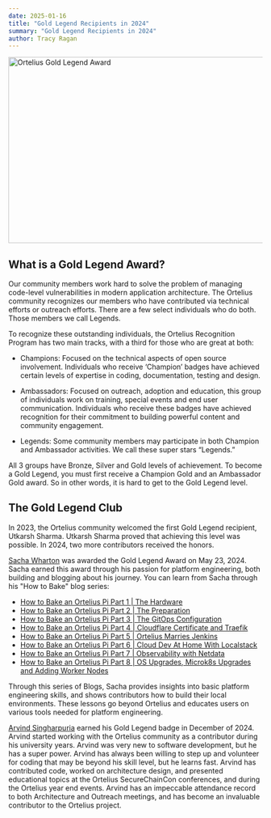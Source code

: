 ```yaml
---
date: 2025-01-16
title: "Gold Legend Recipients in 2024"
summary: "Gold Legend Recipients in 2024"
author: Tracy Ragan
---
```


<div class="col-center">
<img src="/images/GoldLegends-2024.png" alt="Ortelius Gold Legend Award" height="368px" width="736px" />
</div>
<p></p>

## What is a Gold Legend Award?

Our community members work hard to solve the problem of managing code-level vulnerabilities in modern application architecture. The Ortelius community recognizes our members who have contributed via technical efforts or outreach efforts. There are a few select individuals who do both. Those members we call Legends. 

To recognize these outstanding individuals, the Ortelius Recognition Program has two main tracks, with a third for those who are great at both:

- Champions: Focused on the technical aspects of open source involvement. Individuals who receive ‘Champion’ badges have achieved certain levels of expertise in coding, documentation, testing and design.

- Ambassadors: Focused on outreach, adoption and education, this group of individuals work on training, special events and end user communication. Individuals who receive these badges have achieved recognition for their commitment to building powerful content and community engagement.

- Legends: Some community members may participate in both Champion and Ambassador activities. We call these super stars “Legends.”

All 3 groups have Bronze, Silver and Gold levels of achievement. To become a Gold Legend, you must first receive a Champion Gold and an Ambassador Gold award. So in other words, it is hard to get to the Gold Legend level. 


## The Gold Legend Club

In 2023, the Ortelius community welcomed the first Gold Legend recipient, Utkarsh Sharma. Utkarsh Sharma proved that achieving this level was possible. In 2024, two more contributors received the honors. 

[Sacha Wharton](https://www.linkedin.com/in/sachawharton/) was awarded the Gold Legend Award on May 23, 2024. Sacha earned this award through his passion for platform engineering, both building and blogging about his journey. You can learn from Sacha through his "How to Bake" blog series: 

- [How to Bake an Ortelius Pi Part 1 | The Hardware](https://ortelius.io/blog/2024/04/05/how-to-bake-an-ortelius-pi-part-1-the-hardware/
)
- [How to Bake an Ortelius Pi Part 2 | The Preparation](https://ortelius.io/blog/2024/04/11/how-to-bake-an-ortelius-pi-part-2-the-preparation/)
- [How to Bake an Ortelius Pi Part 3 | The GitOps Configuration](https://ortelius.io/blog/2024/08/08/how-to-bake-an-ortelius-pi-part-3-the-gitops-configuration/)
- [How to Bake an Ortelius Pi Part 4 | Cloudflare Certificate and Traefik](https://ortelius.io/blog/2024/08/10/how-to-bake-an-ortelius-pi-part-4-cloudflare-certificates-and-traefik/)
- [How to Bake an Ortelius Pi Part 5 | Ortelius Marries Jenkins](https://ortelius.io/blog/2024/10/22/how-to-bake-an-ortelius-pi-part-5-ortelius-marries-jenkins/)
- [How to Bake an Ortelius Pi Part 6 | Cloud Dev At Home With Localstack](https://ortelius.io/blog/2024/09/14/how-to-bake-an-ortelius-pi-part-6-cloud-dev-at-home-with-localstack/)
- [How to Bake an Ortelius Pi Part 7 | Observability with Netdata](https://ortelius.io/blog/2024/10/22/how-to-bake-an-ortelius-pi-part-7-observability-with-netdata/)
- [How to Bake an Ortelius Pi Part 8 | OS Upgrades, Microk8s Upgrades and Adding Worker Nodes](https://ortelius.io/blog/2024/10/24/how-to-bake-an-ortelius-pi-part-8-os-upgrades-microk8s-upgrades-and-adding-worker-nodes/)

Through this series of Blogs, Sacha provides insights into basic platform engineering skills, and shows contributors how to build their local environments. These lessons go beyond Ortelius and educates users on various tools needed for platform engineering. 

[Arvind Singharpuria](https://www.linkedin.com/in/arvind-singharpuria-a88686202/) earned his Gold Legend badge in December of 2024. Arvind started working with the Ortelius community as a contributor during his university years. Arvind was very new to software development, but he has a super power. Arvind has always been willing to step up and volunteer for coding that may be beyond his skill level, but he learns fast. Arvind has contributed code, worked on architecture design, and presented educational topics at the Ortelius SecureChainCon conferences, and during the Ortelius year end events. Arvind has an impeccable attendance record to both Architecture and Outreach meetings, and has become an invaluable contributor to the Ortelius project.  

